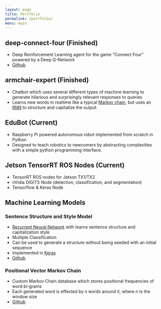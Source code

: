 ```yaml
---
layout: page
title: Portfolio
permalink: /portfolio/
menu: main
---
```


## deep-connect-four (Finished)
- Deep Reinforcement Learning agent for the game "Connect Four" powered by a Deep Q-Network
- [Github][deep-connect-four]

## armchair-expert (Finished)
- Chatbot which uses several different types of machine learning to generate hilarious and surprisingly relevant responses to queries
- Learns new words in realtime like a typical [Markov chain][markov-chain], but uses an [RNN][rnn] to structure and capitalize the output

## EduBot (Current)
- Raspberry Pi powered autonomous robot implemented from scratch in Python
- Designed to teach robotics to newcomers by abstracting complexities with a simple python programming interface.

## Jetson TensorRT ROS Nodes (Current)
- TensorRT ROS nodes for Jetson TX1/TX2
- nVidia DIGITS Node (detection, classification, and segmentation)
- Tensorflow & Keras Node

## Machine Learning Models
### Sentence Structure and Style Model
- [Recurrent Neural Network][rnn] with learns sentence structure and capitalization style
- Multiple Classification
- Can be used to generate a structure without being seeded with an initial sequence
- Implemented in [Keras][keras]
- [Github][structure-model]
### Positional Vector Markov Chain
- Custom Markov Chain database which stores positional frequencies of word bi-grams
- Each generated word is effected by n words around it, where n is the window size
- [Github][markov-chain-ng]

[structure-model]: https://github.com/csvance/armchair-expert/blob/master/models/structure.py
[armchair-expert]: https://github.com/csvance/armchair-expert
[deep-hammy]: https://github.com/csvance/deep-hammy
[deep-connect-four]: https://github.com/csvance/deep-connect-four

[aol-reaction-model]: https://github.com/csvance/armchair-expert/blob/master/models/reaction.py
[neighbor-markov-chain]: https://github.com/csvance/armchair-expert/blob/legacy-sql/markov.py
[markov-chain-ng]: https://github.com/csvance/armchair-expert/blob/master/markov_engine.py

[keras]: https://keras.io
[tensorflow]: https://www.tensorflow.org

[nlp]: https://en.wikipedia.org/wiki/Natural_language_processing
[rdbms]: https://en.wikipedia.org/wiki/Relational_database_management_system
[markov-chain]: https://en.wikipedia.org/wiki/Markov_chain
[liltrumpy]: https://twitter.com/LilTrumpyAI
[twitter]: https://twitter.com
[rnn]: https://en.wikipedia.org/wiki/Recurrent_neural_network

